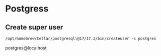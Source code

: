 # Postgress

## Create super user

```
/opt/homebrew/Cellar/postgresql\@17/17.2/bin/createuser -s postgres
```
postgres@localhost
